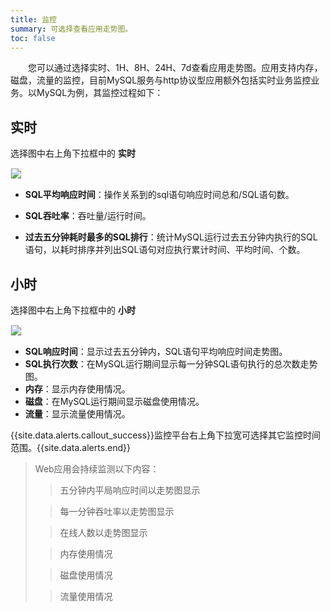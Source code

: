 ```yaml
---
title: 监控
summary: 可选择查看应用走势图。
toc: false
---
```


<div id="toc"></div>

&emsp;&emsp;您可以通过选择实时、1H、8H、24H、7d查看应用走势图。应用支持内存，磁盘，流量的监控，目前MySQL服务与http协议型应用额外包括实时业务监控业务。以MySQL为例，其监控过程如下：

## 实时

选择图中右上角下拉框中的 **实时**

<img src="https://static.goodrain.com/images/acp/docs/user-docs/myapps/myapp-platform-monitor1.png" style="border:1px solid #eee;max-width:100%" />

- **SQL平均响应时间**：操作关系到的sql语句响应时间总和/SQL语句数。



- **SQL吞吐率**：吞吐量/运行时间。



- **过去五分钟耗时最多的SQL排行**：统计MySQL运行过去五分钟内执行的SQL语句，以耗时排序并列出SQL语句对应执行累计时间、平均时间、个数。


## 小时

选择图中右上角下拉框中的 **小时**

<img src="https://static.goodrain.com/images/acp/docs/user-docs/myapps/myapp-platform-monitor2.png" style="border:1px solid #eee;max-width:100%" />

- **SQL响应时间**：显示过去五分钟内，SQL语句平均响应时间走势图。
- **SQL执行次数**：在MySQL运行期间显示每一分钟SQL语句执行的总次数走势图。
- **内存**：显示内存使用情况。
- **磁盘**：在MySQL运行期间显示磁盘使用情况。
- **流量**：显示流量使用情况。

{{site.data.alerts.callout_success}}监控平台右上角下拉宽可选择其它监控时间范围。{{site.data.alerts.end}}
> Web应用会持续监测以下内容：
> > 五分钟内平局响应时间以走势图显示
>
> > 每一分钟吞吐率以走势图显示
>
> >在线人数以走势图显示
>
> >内存使用情况
>
> >磁盘使用情况
>
> >流量使用情况
#### 

